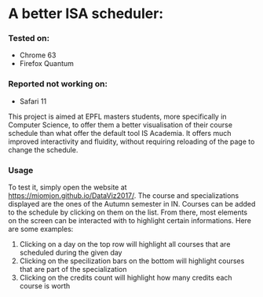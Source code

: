 # A better ISA scheduler:

### Tested on:
* Chrome 63
* Firefox Quantum

### Reported not working on:
* Safari 11

This project is aimed at EPFL masters students, more specifically in Computer Science, to offer them a better visualisation of their course schedule than what offer the default tool IS Academia. It offers much improved interactivity and fluidity, without requiring reloading of the page to change the schedule.

### Usage
To test it, simply open the website at https://miomjon.github.io/DataViz2017/.
The course and specializations displayed are the ones of the Autumn semester in IN.
Courses can be added to the schedule by clicking on them on the list. From there, most elements on the screen can be interacted with to highlight certain informations. Here are some examples:

1. Clicking on a day on the top row will highlight all courses that are scheduled during the given day
2. Clicking on the specilization bars on the bottom will highlight courses that are part of the specialization
3. Clicking on the credits count will highlight how many credits each course is worth
